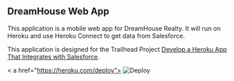 DreamHouse Web App
------------------

This application is a mobile web app for DreamHouse Realty. It will run on Heroku and use Heroku Connect to get data from Salesforce.

This application is designed for the Trailhead Project [Develop a Heroku App That Integrates with Salesforce](https://trailhead.salesforce.com/content/learn/projects/develop-heroku-applications).

< a href="https://heroku.com/deploy">
  <img src="https://www.herokucdn.com/deploy/button.svg" alt="Deploy"  >
</a >
